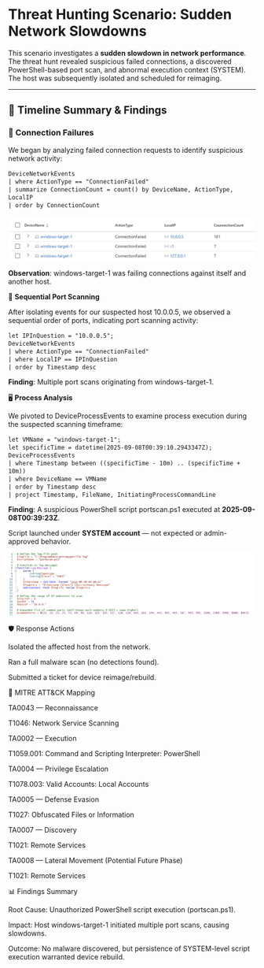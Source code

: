 # Threat Hunting Scenario: Sudden Network Slowdowns

This scenario investigates a **sudden slowdown in network performance**. The threat hunt revealed suspicious failed connections, a discovered PowerShell-based port scan, and abnormal execution context (SYSTEM). The host was subsequently isolated and scheduled for reimaging.

---

## 📖 Timeline Summary & Findings

### 🚩 Connection Failures
We began by analyzing failed connection requests to identify suspicious network activity:

```kql
DeviceNetworkEvents
| where ActionType == "ConnectionFailed"
| summarize ConnectionCount = count() by DeviceName, ActionType, LocalIP
| order by ConnectionCount
```

![Failed Connections Summary](../images/sudden-network-slowdown-1.png) 

**Observation**: windows-target-1 was failing connections against itself and another host.

🔎 **Sequential Port Scanning**

After isolating events for our suspected host 10.0.0.5, we observed a sequential order of ports, indicating port scanning activity:

```kql
let IPInQuestion = "10.0.0.5";
DeviceNetworkEvents
| where ActionType == "ConnectionFailed"
| where LocalIP == IPInQuestion
| order by Timestamp desc
```

**Finding**: Multiple port scans originating from windows-target-1.

🖥️ **Process Analysis**

We pivoted to DeviceProcessEvents to examine process execution during the suspected scanning timeframe:

```kql
let VMName = "windows-target-1";
let specificTime = datetime(2025-09-08T00:39:10.2943347Z);
DeviceProcessEvents
| where Timestamp between ((specificTime - 10m) .. (specificTime + 10m))
| where DeviceName == VMName
| order by Timestamp desc
| project Timestamp, FileName, InitiatingProcessCommandLine
```

**Finding**: A suspicious PowerShell script portscan.ps1 executed at **2025-09-08T00:39:23Z**.

Script launched under **SYSTEM account** — not expected or admin-approved behavior.

![Port Scan Script](../images/sudden-network-slowdown-2.png)


🛡️ Response Actions

Isolated the affected host from the network.

Ran a full malware scan (no detections found).

Submitted a ticket for device reimage/rebuild.

🎯 MITRE ATT&CK Mapping

TA0043 — Reconnaissance

T1046: Network Service Scanning

TA0002 — Execution

T1059.001: Command and Scripting Interpreter: PowerShell

TA0004 — Privilege Escalation

T1078.003: Valid Accounts: Local Accounts

TA0005 — Defense Evasion

T1027: Obfuscated Files or Information

TA0007 — Discovery

T1021: Remote Services

TA0008 — Lateral Movement (Potential Future Phase)

T1021: Remote Services

📊 Findings Summary

Root Cause: Unauthorized PowerShell script execution (portscan.ps1).

Impact: Host windows-target-1 initiated multiple port scans, causing slowdowns.

Outcome: No malware discovered, but persistence of SYSTEM-level script execution warranted device rebuild.
